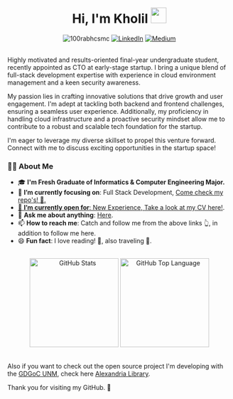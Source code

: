 <h1 align="center"><b>Hi, I'm Kholil </b><img src="https://media.giphy.com/media/hvRJCLFzcasrR4ia7z/giphy.gif" width="35"></h1>

  <div align=center>
    <img src="https://komarev.com/ghpvc/?username=lil-id&label=Profile%20views&color=EB459E&style=flat" alt="100rabhcsmc" />
    <a href="https://www.linkedin.com/in/kholil-haq-alim-hakim/"><img src="https://img.shields.io/badge/Linkedin-0077b5?style=flat&logo=linkedin" alt="LinkedIn" /></a>
    <a href="https://engineerstories.medium.com/"><img src="https://img.shields.io/badge/medium-%2312100E?style=flat&logo=Medium" alt="Medium" /></a>
  </div>
<br>

Highly motivated and results-oriented final-year undergraduate student, recently appointed as CTO at early-stage startup. I bring a unique blend of full-stack development expertise with experience in cloud environment management and a keen security awareness.

My passion lies in crafting innovative solutions that drive growth and user engagement. I'm adept at tackling both backend and frontend challenges, ensuring a seamless user experience. Additionally, my proficiency in handling cloud infrastructure and a proactive security mindset allow me to contribute to a robust and scalable tech foundation for the startup.

I'm eager to leverage my diverse skillset to propel this venture forward. Connect with me to discuss exciting opportunities in the startup space!

<h3>👩‍💻 About Me</h3>
  <ul>
    <li>🎓 <b>I'm Fresh Graduate of Informatics & Computer Engineering Major.</b></li>
    <li>🎯 <b>I’m currently focusing on</b>: Full Stack Development</a>, <a href="https://github.com/lil-id?tab=repositories">Come check my repo's! 🤩.</li>
    <li>🤔 <b>I’m currently open for</b>: New Experience, <a href="https://drive.google.com/file/d/1W8bvc3adBGSbEEIzVous_0x7OiWq3dxB/view?usp=sharing">Take a look at my CV here!</a>.</li>
    <li>💬 <b>Ask me about anything</b>: <a href="https://github.com/lil-id/lil-id/issues">Here</a>.</li>
    <li>📫 <b>How to reach me</b>: Catch and follow me from the above links 👆, in addition to follow me here.</li>
    <li>😄 <b>Fun fact</b>: I love reading! 📖, also traveling 🧳.</li>
  </ul>
<br>

  <div align="center">
    <img src="https://github-readme-stats.vercel.app/api?username=lil-id&title_color=6FDA44&text_color=FFFFFF&show_icons=true&icon_color=6FDA44&include_all_commits=true&count_private=true&theme=dark" alt="GitHub Stats" height="200" />
    <img src="https://github-readme-stats.vercel.app/api/top-langs/?username=anuraghazra&layout=compact&theme=dark" alt="GitHub Top Language" height="200" />
  </div>
<!---
lil-id/lil-id is a ✨ special ✨ repository because its `README.md` (this file) appears on your GitHub profile.
You can click the Preview link to take a look at your changes.
--->

<br>

Also if you want to check out the open source project I'm developing with the [GDGoC UNM](https://github.com/gdscunm), check here [Alexandria Library](https://github.com/Alexandria-Library).

Thank you for visiting my GitHub. 🙌

